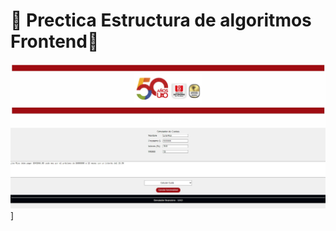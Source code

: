 # 🚀 Prectica Estructura de algoritmos Frontend🚀
![banner](https://github.com/LeoR22/Desarrollo-Web-Frontend/blob/main/Images/frontend.jpg)]

